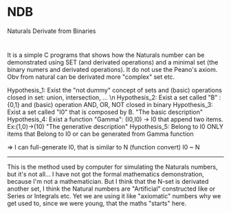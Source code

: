 # NDB
Naturals Derivate from Binaries
#
It is a simple C programs that shows how the Naturals number can be demonstrated using SET (and derivated operations) and a minimal set (the binary numers and derivated operations). It do not use the Peano's axiom.
Obv from natural can be derivated more "complex" set etc.

Hypothesis_1: Exist the "not dummy" concept of sets and (basic) operations closed in set: union, intersection, ... \n
Hypothesis_2: Exist a set called "B" : {0,1} and (basic) operation AND, OR, NOT closed in binary
Hypothesis_3: Exist a set called "I0" that is composed by B. "The basic description"
Hypothesis_4: Exist a function "Gamma": (I0,I0) -> I0 that append two items. Ex:(1,0)->(10) "The generative description"
Hypothesis_5: Belong to I0 ONLY items that Belong to I0 or can be generated from Gamma function

=> I can full-generate I0, that is similar to N (function convert)
I0 ~ N

-----
This is the method used by computer for simulating the Naturals numbers, but it's not all...
I have not got the formal mathematics demonstration, because I'm not a mathematician. But I think that the N-set is derivated another set, I think the Natural numbers are "Artificial" constructed like or Series or Integrals etc. Yet we are using it like "axiomatic" numbers why we get used to, since we were young, that the maths "starts" here.
